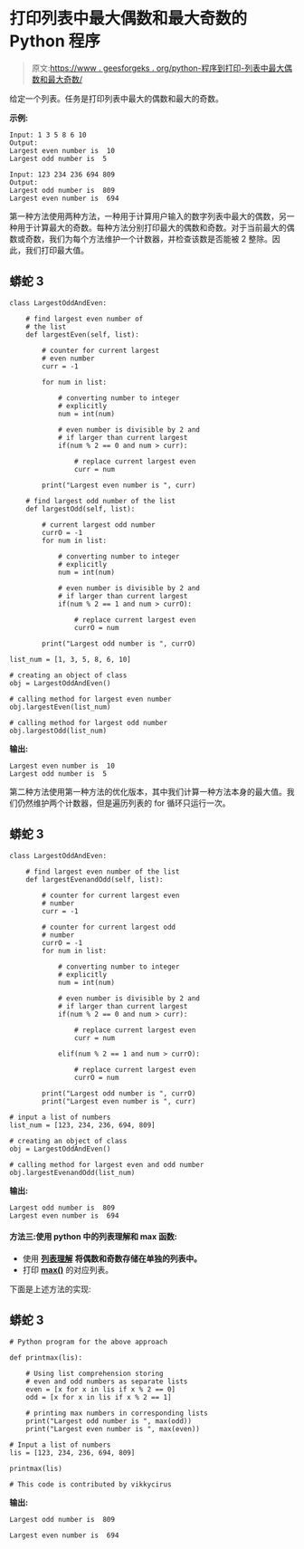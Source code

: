 # 打印列表中最大偶数和最大奇数的 Python 程序

> 原文:[https://www . geesforgeks . org/python-程序到打印-列表中最大偶数和最大奇数/](https://www.geeksforgeeks.org/python-program-to-print-largest-even-and-largest-odd-number-in-a-list/)

给定一个列表。任务是打印列表中最大的偶数和最大的奇数。

**示例:**

```
Input: 1 3 5 8 6 10 
Output:
Largest even number is  10 
Largest odd number is  5

Input: 123 234 236 694 809
Output:
Largest odd number is  809
Largest even number is  694
```

第一种方法使用两种方法，一种用于计算用户输入的数字列表中最大的偶数，另一种用于计算最大的奇数。每种方法分别打印最大的偶数和奇数。对于当前最大的偶数或奇数，我们为每个方法维护一个计数器，并检查该数是否能被 2 整除。因此，我们打印最大值。

## 蟒蛇 3

```
class LargestOddAndEven:

    # find largest even number of
    # the list
    def largestEven(self, list):

        # counter for current largest
        # even number
        curr = -1

        for num in list:

            # converting number to integer
            # explicitly
            num = int(num)

            # even number is divisible by 2 and
            # if larger than current largest
            if(num % 2 == 0 and num > curr):

                # replace current largest even
                curr = num

        print("Largest even number is ", curr)

    # find largest odd number of the list
    def largestOdd(self, list):

        # current largest odd number
        currO = -1
        for num in list:

            # converting number to integer
            # explicitly
            num = int(num)

            # even number is divisible by 2 and
            # if larger than current largest
            if(num % 2 == 1 and num > currO):

                # replace current largest even
                currO = num

        print("Largest odd number is ", currO)

list_num = [1, 3, 5, 8, 6, 10]

# creating an object of class
obj = LargestOddAndEven()

# calling method for largest even number
obj.largestEven(list_num)

# calling method for largest odd number
obj.largestOdd(list_num)
```

**输出:**

```
Largest even number is  10
Largest odd number is  5
```

第二种方法使用第一种方法的优化版本，其中我们计算一种方法本身的最大值。我们仍然维护两个计数器，但是遍历列表的 for 循环只运行一次。

## 蟒蛇 3

```
class LargestOddAndEven:

    # find largest even number of the list
    def largestEvenandOdd(self, list):

        # counter for current largest even
        # number
        curr = -1

        # counter for current largest odd
        # number
        currO = -1
        for num in list:

            # converting number to integer
            # explicitly
            num = int(num)

            # even number is divisible by 2 and
            # if larger than current largest
            if(num % 2 == 0 and num > curr):

                # replace current largest even
                curr = num

            elif(num % 2 == 1 and num > currO):

                # replace current largest even
                currO = num

        print("Largest odd number is ", currO)
        print("Largest even number is ", curr)

# input a list of numbers
list_num = [123, 234, 236, 694, 809]

# creating an object of class
obj = LargestOddAndEven()

# calling method for largest even and odd number
obj.largestEvenandOdd(list_num)
```

**输出:**

```
Largest odd number is  809
Largest even number is  694
```

#### 方法三:使用 python 中的列表理解和 max 函数:

*   使用 [**列表理解**](https://www.geeksforgeeks.org/comprehensions-in-python/) **将偶数和奇数存储在单独的列表中。**
*   打印 [**max()**](https://www.geeksforgeeks.org/python-max-function/) 的对应列表。

下面是上述方法的实现:

## 蟒蛇 3

```
# Python program for the above approach

def printmax(lis):

    # Using list comprehension storing
    # even and odd numbers as separate lists
    even = [x for x in lis if x % 2 == 0]
    odd = [x for x in lis if x % 2 == 1]

    # printing max numbers in corresponding lists
    print("Largest odd number is ", max(odd))
    print("Largest even number is ", max(even))

# Input a list of numbers
lis = [123, 234, 236, 694, 809]

printmax(lis)

# This code is contributed by vikkycirus
```

**输出:**

```
Largest odd number is  809

Largest even number is  694
```